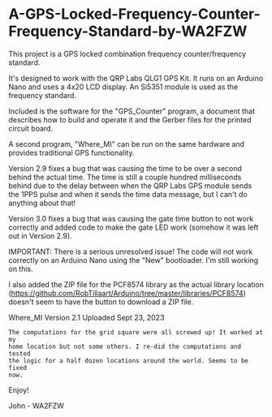 # A-GPS-Locked-Frequency-Counter-Frequency-Standard-by-WA2FZW

This project is a GPS locked combination frequency counter/frequency standard.

It's designed to work with the QRP Labs QLG1 GPS Kit. It runs on an Arduino
Nano and uses a 4x20 LCD display. An Si5351 module is used as the frequency
standard.

Included is the software for the "GPS_Counter" program, a document that
describes how to build and operate it and the Gerber files for the printed
circuit board.

A second program, "Where_MI" can be run on the same hardware and provides
traditional GPS functionality.

Version 2.9 fixes a bug that was causing the time to be over a second behind
the actual time. The time is still a couple hundred milliseconds behind due
to the delay between when the QRP Labs GPS module sends the 1PPS pulse and
when it sends the time data message, but I can't do anything about that!

Version 3.0 fixes a bug that was causing the gate time button to not work
correctly and added code to make the gate LED work (somehow it was left
out in Version 2.9).

IMPORTANT: There is a serious unresolved issue! The code will not work
correctly on an Arduino Nano using the "New" bootloader. I'm still
working on this.

I also added the ZIP file for the PCF8574 library as the actual library
location (https://github.com/RobTillaart/Arduino/tree/master/libraries/PCF8574)
doesn't seem to have the button to download a ZIP file.

Where_MI Version 2.1 Uploaded Sept 23, 2023

    The computations for the grid square were all screwed up! It worked at my
    home location but not some others. I re-did the computations and tested
    the logic for a half dozen locations around the world. Seems to be fixed
    now.

Enjoy!

John - WA2FZW
